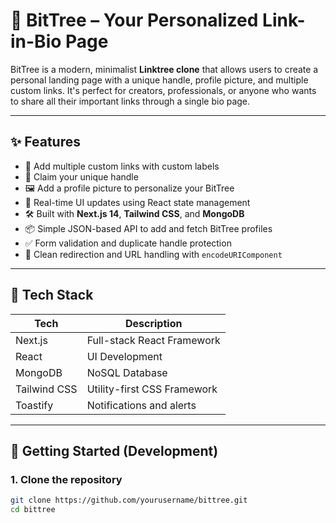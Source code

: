 # 🌳 BitTree – Your Personalized Link-in-Bio Page

BitTree is a modern, minimalist **Linktree clone** that allows users to create a personal landing page with a unique handle, profile picture, and multiple custom links. It's perfect for creators, professionals, or anyone who wants to share all their important links through a single bio page.

---

## ✨ Features

- 🔗 Add multiple custom links with custom labels
- 💼 Claim your unique handle
- 🖼️ Add a profile picture to personalize your BitTree
- 🚀 Real-time UI updates using React state management
- 🛠️ Built with **Next.js 14**, **Tailwind CSS**, and **MongoDB**
- 📦 Simple JSON-based API to add and fetch BitTree profiles
- ✅ Form validation and duplicate handle protection
- 🔁 Clean redirection and URL handling with `encodeURIComponent`

---

## 🧪 Tech Stack

| Tech           | Description                         |
|----------------|-------------------------------------|
| Next.js        | Full-stack React Framework          |
| React          | UI Development                      |
| MongoDB        | NoSQL Database                      |
| Tailwind CSS   | Utility-first CSS Framework         |
| Toastify       | Notifications and alerts            |

---

## 🚀 Getting Started (Development)

### 1. Clone the repository

```bash
git clone https://github.com/yourusername/bittree.git
cd bittree
```
